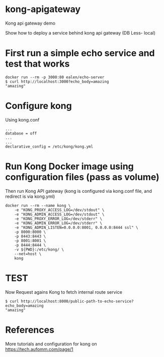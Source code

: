 # kong-apigateway
Kong api gateway demo

Show how to deploy a service behind kong api gateway (DB Less- local)

# First run a simple echo service and test that works
```
docker run --rm -p 3000:80 ealen/echo-server 
$ curl http://localhost:3000?echo_body=amazing
"amazing"
```

# Configure kong
Using kong.conf
```
...
database = off
...
...
declarative_config = /etc/kong/kong.yml

```
# Run Kong Docker image using configuration files (pass as volume)
Then run Kong API gateway (kong is configured via kong.conf file, and redirect is via kong.yml)
```
docker run --rm --name kong \
    -e "KONG_PROXY_ACCESS_LOG=/dev/stdout" \
    -e "KONG_ADMIN_ACCESS_LOG=/dev/stdout" \
    -e "KONG_PROXY_ERROR_LOG=/dev/stderr" \
    -e "KONG_ADMIN_ERROR_LOG=/dev/stderr" \
    -e "KONG_ADMIN_LISTEN=0.0.0.0:8001, 0.0.0.0:8444 ssl" \
    -p 8000:8000 \
    -p 8443:8443 \
    -p 8001:8001 \
    -p 8444:8444 \
    -v ${PWD}:/etc/kong/ \
    --net=host \
    kong
```

# TEST
Now Request agains Kong to fetch internal route service 
```
$ curl http://localhost:8000/public-path-to-echo-service?echo_body=amazing
"amazing"

```
# References
More tutorials and configuration for kong on 
https://tech.aufomm.com/page/1